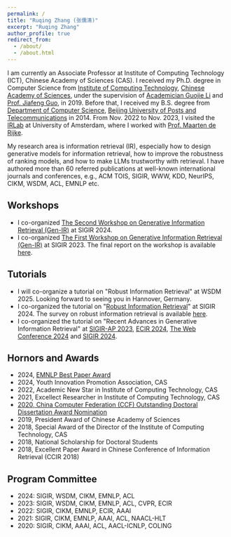 ```yaml
---
permalink: /
title: "Ruqing Zhang (张儒清)"
excerpt: "Ruqing Zhang"
author_profile: true
redirect_from: 
  - /about/
  - /about.html
---
```


I am currently an Associate Professor at Institute of Computing Technology (ICT), Chinese Academy of Sciences (CAS). I received my Ph.D. degree in Computer Science from <a href='http://www.ict.ac.cn'>Institute of Computing Technology</a>, <a href='http://www.cas.cn'>Chinese Academy of Sciences</a>, under the supervision of <a href='http://www.ict.cas.cn/sourcedb/cn/jssrck/200909/t20090917_2496654.html'> Academician Guojie Li</a> and <a href='https://scholar.google.com/citations?user=nD0I3PUAAAAJ&hl=en'>Prof. Jiafeng Guo</a>, in 2019. Before that, I received my B.S. degree from <a href='https://scs.bupt.edu.cn'>Department of Computer Science</a>, <a href='https://www.bupt.edu.cn'>Beijing University of Posts and Telecommunications</a> in 2014. From Nov. 2022 to Nov. 2023, I visited the <a href='https://irlab.science.uva.nl/'>IRLab</a> at University of Amsterdam, where I worked with <a href='https://staff.fnwi.uva.nl/m.derijke/'>Prof. Maarten de Rijke</a>. 

My research area is information retrieval (IR), especially how to design generative models for information retrieval, how to improve the robustness of ranking models, and how to make LLMs trustworthy with retrieval. I have authored more than 60 referred publications at well-known international journals and conferences, e.g., ACM TOIS, SIGIR, WWW, KDD, NeurIPS, CIKM, WSDM, ACL, EMNLP etc. 


Workshops
------
<ul>
<li>
I co-organized <a href='https://coda.io/@sigir/gen-ir-24'>The Second Workshop on Generative Information Retrieval (Gen-IR)</a> at SIGIR 2024. 
</li>
<li>
I co-organized <a href='https://coda.io/@sigir/gen-ir'>The First Workshop on Generative Information Retrieval (Gen-IR)</a> at SIGIR 2023. The final report on the workshop is available <a href='https://dl.acm.org/doi/pdf/10.1145/3642979.3642995'>here</a>.
</li>
</ul>

Tutorials
------
<ul>
<li>
I will co-organize a tutorial on "Robust Information Retrieval" at WSDM 2025. Looking forward to seeing you in Hannover, Germany.
</li>
<li>
I co-organized the tutorial on "<a href='https://sigir2024-robust-information-retrieval.github.io/'>Robust Information Retrieval</a>" at SIGIR 2024. The survey on robust information retrieval is available <a href='https://arxiv.org/pdf/2407.06992'>here</a>.
</li>
<li>
I co-organized the tutorial on "Recent Advances in Generative Information Retrieval" at <a href='https://sigir-ap2023-generative-ir.github.io/'>SIGIR-AP 2023</a>, <a href='https://ecir2024-generativeir.github.io/'>ECIR 2024</a>, <a href='https://TheWebConf2024-generative-IR.github.io'>The Web Conference 2024</a> and <a href='https://generative-ir.github.io/'>SIGIR 2024</a>.
</li>
</ul>

Hornors and Awards
------
<ul>
<li>
2024, <a href='https://2024.emnlp.org/program/best_papers/'>EMNLP Best Paper Award</a>
</li>
<li>
2024, Youth Innovation Promotion Association, CAS
</li>
 <li>
2022, Academic New Star in Institute of Computing Technology, CAS
</li>
 <li>
2021, Excellect Researcher in Institute of Computing Technology, CAS
</li>
<li>
<a href='https://www.ccf.org.cn/yxbsxwlwjtm/2021-01-14/721439.shtml'>2020, China Computer Federation (CCF) Outstanding Doctoral Dissertation Award Nomination </a>
 </li>
<li>
2019, President Award of Chinese Academy of Sciences
</li>
<li>
2018, Special Award of the Director of the Institute of Computing Technology, CAS
</li>
<li>
2018, National Scholarship for Doctoral Students
</li>
<li>
2018, Excellent Paper Award in Chinese Conference of Information Retrieval (CCIR 2018)
</li>
</ul>

Program Committee
------
<ul>
 <li>
 2024: SIGIR, WSDM, CIKM, EMNLP, ACL
</li>
 <li>
 2023: SIGIR, WSDM, CIKM, EMNLP, ACL, CVPR, ECIR
</li>
 <li>
 2022: SIGIR, CIKM, EMNLP, ECIR, AAAI
</li>
 <li>
 2021: SIGIR, CIKM, EMNLP, AAAI, ACL, NAACL-HLT
</li>
 <li>
 2020: SIGIR, CIKM, AAAI, ACL, AACL-ICNLP, COLING
</li>

</ul>

<style>
.container{
  width: 100%;
  text-align: center;
}
</style>


